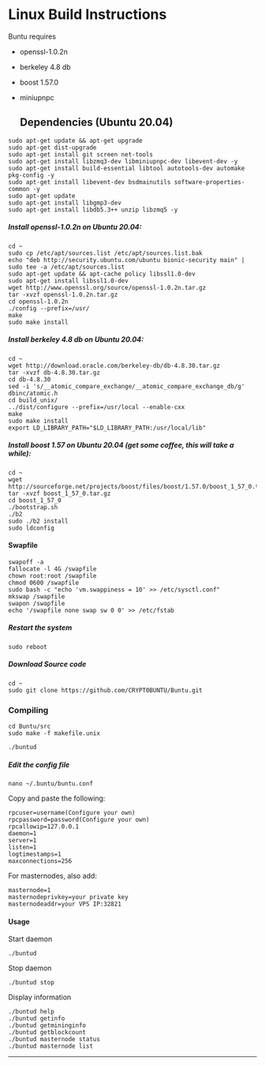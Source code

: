 # Linux Build Instructions
Buntu requires
* openssl-1.0.2n
* berkeley 4.8 db
* boost 1.57.0
* miniupnpc

  ## Dependencies (Ubuntu 20.04)
 ```
sudo apt-get update && apt-get upgrade  
sudo apt-get dist-upgrade
sudo apt-get install git screen net-tools
sudo apt-get install libzmq3-dev libminiupnpc-dev libevent-dev -y  
sudo apt-get install build-essential libtool autotools-dev automake pkg-config -y  
sudo apt-get install libevent-dev bsdmainutils software-properties-common -y   
sudo apt-get update  
sudo apt-get install libgmp3-dev
sudo apt-get install libdb5.3++ unzip libzmq5 -y
```
##### Install openssl-1.0.2n on Ubuntu 20.04:
```
cd ~
sudo cp /etc/apt/sources.list /etc/apt/sources.list.bak
echo "deb http://security.ubuntu.com/ubuntu bionic-security main" | sudo tee -a /etc/apt/sources.list
sudo apt-get update && apt-cache policy libssl1.0-dev
sudo apt-get install libssl1.0-dev
wget http://www.openssl.org/source/openssl-1.0.2n.tar.gz
tar -xvzf openssl-1.0.2n.tar.gz
cd openssl-1.0.2n
./config --prefix=/usr/
make
sudo make install
```
##### Install berkeley 4.8 db on Ubuntu 20.04:
```
cd ~
wget http://download.oracle.com/berkeley-db/db-4.8.30.tar.gz
tar -xvzf db-4.8.30.tar.gz
cd db-4.8.30
sed -i 's/__atomic_compare_exchange/__atomic_compare_exchange_db/g' dbinc/atomic.h
cd build_unix/
../dist/configure --prefix=/usr/local --enable-cxx
make
sudo make install
export LD_LIBRARY_PATH="$LD_LIBRARY_PATH:/usr/local/lib"
```
##### Install boost 1.57 on Ubuntu 20.04 (get some coffee, this will take a while):
```
cd ~
wget http://sourceforge.net/projects/boost/files/boost/1.57.0/boost_1_57_0.tar.gz
tar -xvzf boost_1_57_0.tar.gz
cd boost_1_57_0
./bootstrap.sh
./b2
sudo ./b2 install
sudo ldconfig
```      
#### Swapfile
```
swapoff -a
fallocate -l 4G /swapfile  
chown root:root /swapfile  
chmod 0600 /swapfile  
sudo bash -c "echo 'vm.swappiness = 10' >> /etc/sysctl.conf"  
mkswap /swapfile  
swapon /swapfile    
echo '/swapfile none swap sw 0 0' >> /etc/fstab
```
#####  Restart the system
```
sudo reboot
```
#####  Download Source code
```
cd ~
sudo git clone https://github.com/CRYPT0BUNTU/Buntu.git
```
### Compiling  
```
cd Buntu/src
sudo make -f makefile.unix

./buntud
```
##### Edit the config file  
```
nano ~/.buntu/buntu.conf  
```
Copy and paste the following:
```	
rpcuser=username(Configure your own)  
rpcpassword=password(Configure your own)  
rpcallowip=127.0.0.1  
daemon=1  
server=1  
listen=1  
logtimestamps=1  
maxconnections=256  
```
For masternodes, also add:
```
masternode=1  
masternodeprivkey=your private key
masternodeaddr=your VPS IP:32821
```
#### Usage  
Start daemon
```
./buntud  
```
Stop daemon
```
./buntud stop  
```
Display information  
```
./buntud help
./buntud getinfo  
./buntud getmininginfo  
./buntud getblockcount  
./buntud masternode status  
./buntud masternode list  
```
___
